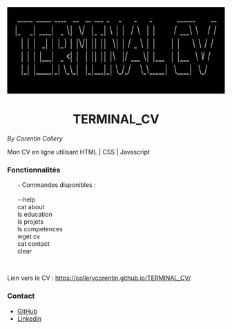 <img src="assets/img/figlet.png" width="auto" height="200">

<h1 align="center"> TERMINAL_CV</h1>

_By Corentin Collery_

<p>Mon CV en ligne utilisant HTML | CSS | Javascript</p>

### Fonctionnalités

<ul>- Commandes disponibles :
<br>
<br>
    <li style="list-style-type: none;">--help</li>
    <li style="list-style-type: none;">cat about</li>
    <li style="list-style-type: none;">ls education</li>
    <li style="list-style-type: none;">ls projets</li>
    <li style="list-style-type: none;">ls competences</li>
    <li style="list-style-type: none;">wget cv</li>
    <li style="list-style-type: none;">cat contact</li>
    <li style="list-style-type: none;">clear</li>
</ul>   

<br>

Lien vers le CV : <a href="https://collerycorentin.github.io/TERMINAL_CV/">https://collerycorentin.github.io/TERMINAL_CV/</a>

### Contact

<ul>
    <li><a href="https://github.com/ColleryCorentin">GitHub</a></li>
    <li><a href="https://www.linkedin.com/in/collerycorentin">Linkedin</a></li>
</ul>
